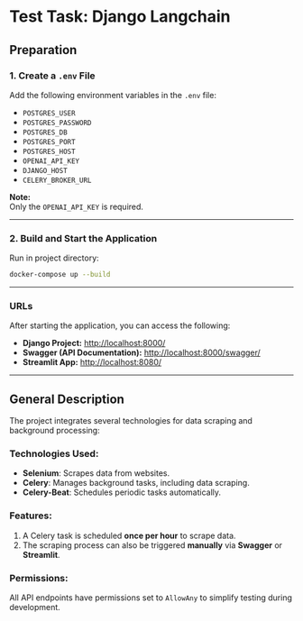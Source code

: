# Test Task: Django Langchain

## Preparation

### 1. Create a `.env` File
Add the following environment variables in the `.env` file:

- `POSTGRES_USER`   
- `POSTGRES_PASSWORD`   
- `POSTGRES_DB` 
- `POSTGRES_PORT`   
- `POSTGRES_HOST`   
- `OPENAI_API_KEY`   
- `DJANGO_HOST`   
- `CELERY_BROKER_URL`   

**Note:**  
Only the `OPENAI_API_KEY` is required.

---

### 2. Build and Start the Application  
Run in project directory:
```bash
docker-compose up --build
```

---

### URLs
After starting the application, you can access the following:

- **Django Project:** [http://localhost:8000/](http://localhost:8000/)  
- **Swagger (API Documentation):** [http://localhost:8000/swagger/](http://localhost:8000/swagger/)  
- **Streamlit App:** [http://localhost:8080/](http://localhost:8080/)  

---

## General Description

The project integrates several technologies for data scraping and background processing:

### Technologies Used:
- **Selenium**: Scrapes data from websites.  
- **Celery**: Manages background tasks, including data scraping.  
- **Celery-Beat**: Schedules periodic tasks automatically.  

### Features:
1. A Celery task is scheduled **once per hour** to scrape data.  
2. The scraping process can also be triggered **manually** via **Swagger** or **Streamlit**.  

### Permissions:
All API endpoints have permissions set to `AllowAny` to simplify testing during development.

